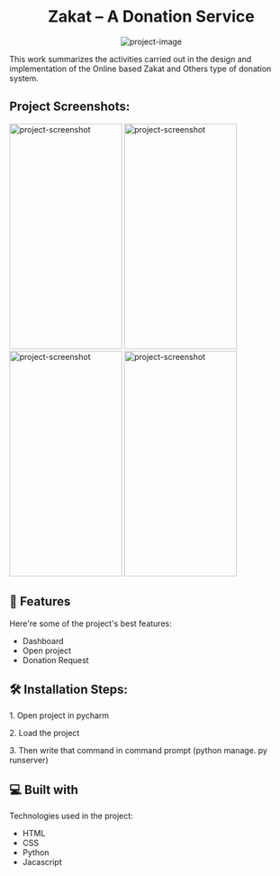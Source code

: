 <h1 id="title" align="center">Zakat – A Donation Service</h1>

<p align="center"><img src="https://socialify.git.ci/Yusuf-Hridoy/Django_Donation_Service/image?font=Inter&amp;language=1&amp;name=1&amp;owner=1&amp;pattern=Brick%20Wall&amp;stargazers=1&amp;theme=Light" alt="project-image"></p>

<p id="description">This work summarizes the activities carried out in the design and implementation of the Online based Zakat and Others type of donation system.</p>

<h2>Project Screenshots:</h2>

<img src="https://res.cloudinary.com/dncod5rnj/image/upload/v1670337781/project/home_pvbmsi.png" alt="project-screenshot" width="200" height="400/">

<img src="https://res.cloudinary.com/dncod5rnj/image/upload/v1670337938/project/regis_irbnax.png" alt="project-screenshot" width="200" height="400/">

<img src="https://res.cloudinary.com/dncod5rnj/image/upload/v1670338053/project/profile_o9bmvd.png" alt="project-screenshot" width="200" height="400/">

<img src="https://res.cloudinary.com/dncod5rnj/image/upload/v1670338121/project/calculator_rzawvt.png" alt="project-screenshot" width="200" height="400/">

  
  
<h2>🧐 Features</h2>

Here're some of the project's best features:

*   Dashboard
*   Open project
*   Donation Request

<h2>🛠️ Installation Steps:</h2>

<p>1. Open project in pycharm</p>

<p>2. Load the project</p>

<p>3. Then write that command in command prompt (python manage. py runserver)</p>

  
  
<h2>💻 Built with</h2>

Technologies used in the project:

*   HTML
*   CSS
*   Python
*   Jacascript
